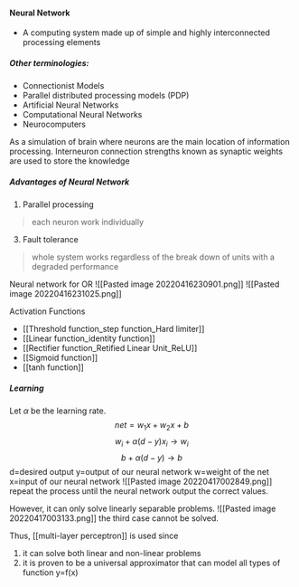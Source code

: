 #### Neural Network  
- A computing system made up of simple and highly interconnected processing elements  

##### Other terminologies:  
- Connectionist Models  
- Parallel distributed processing models (PDP)  
- Artificial Neural Networks  
- Computational Neural Networks  
- Neurocomputers

As a simulation of brain where neurons are the main location of information processing.
Interneuron connection strengths known as synaptic weights are used to store the knowledge

##### Advantages of Neural Network
1. Parallel processing
>each neuron work individually
3. Fault tolerance
>whole system works regardless of the break down of units with a degraded performance

Neural network for OR
![[Pasted image 20220416230901.png]]
![[Pasted image 20220416231025.png]]

Activation Functions
- [[Threshold function_step function_Hard limiter]]
- [[Linear function_identity function]]
- [[Rectifier function_Retified Linear Unit_ReLU]]
- [[Sigmoid function]]
- [[tanh function]]

##### Learning
Let $\alpha$ be the learning rate.
$$net=w_1x+w_2x+b$$
$$w_i+\alpha(d-y)x_i\to w_i$$
$$b+\alpha(d-y) \to b$$
d=desired output
y=output of our neural network
w=weight of the net
x=input of our neural network
![[Pasted image 20220417002849.png]]
repeat the process until the neural network output the correct values.

However, it can only solve linearly separable problems.
![[Pasted image 20220417003133.png]]
the third case cannot be solved.

Thus, [[multi-layer perceptron]] is used since
1. it can solve both linear and non-linear problems
2. it is proven to be a universal approximator that can model all types of function y=f(x)
